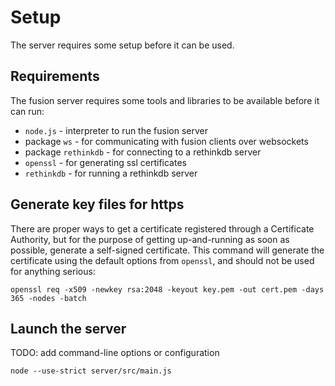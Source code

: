 # Setup
The server requires some setup before it can be used.

## Requirements
The fusion server requires some tools and libraries to be available before it
can run:

 * `node.js` - interpreter to run the fusion server
  * package `ws` - for communicating with fusion clients over websockets
  * package `rethinkdb` - for connecting to a rethinkdb server
 * `openssl` - for generating ssl certificates
 * `rethinkdb` - for running a rethinkdb server

## Generate key files for https
There are proper ways to get a certificate registered through a Certificate
Authority, but for the purpose of getting up-and-running as soon as possible,
generate a self-signed certificate.  This command will generate the certificate
using the default options from `openssl`, and should not be used for anything
serious:

`openssl req -x509 -newkey rsa:2048 -keyout key.pem -out cert.pem -days 365 -nodes -batch`

## Launch the server
TODO: add command-line options or configuration

`node --use-strict server/src/main.js`

